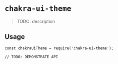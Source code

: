 # `chakra-ui-theme`

> TODO: description

## Usage

```
const chakraUiTheme = require('chakra-ui-theme');

// TODO: DEMONSTRATE API
```
